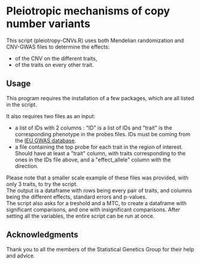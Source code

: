 # Pleiotropic mechanisms of copy number variants

This script (pleiotropy-CNVs.R) uses both Mendelian randomization and CNV-GWAS files to determine the effects:
- of the CNV on the different traits,
- of the traits on every other trait.  
  

## Usage

This program requires the installation of a few packages, which are all listed in the script.  

It also requires two files as an input:
- a list of IDs with 2 columns : "ID" is a list of IDs and "trait" is the corresponding phenotype in the probes files. IDs must be coming from the [IEU GWAS database](https://gwas.mrcieu.ac.uk).
- a file containing the top probe for each trait in the region of interest. Should have at least a "trait" column, with traits corresponding to the ones in the IDs file above, and a "effect_allele" column with the direction.  

Please note that a smaller scale example of these files was provided, with only 3 traits, to try the script.  
The output is a dataframe with rows being every pair of traits, and columns being the different effects, standard errors and p-values.  
The script also asks for a treshold and a MTC, to create a dataframe with significant comparisons, and one with insignificant comparisons.
After setting all the variables, the entire script can be run at once. 


## Acknowledgments

Thank you to all the members of the Statistical Genetics Group for their help and advice. 
